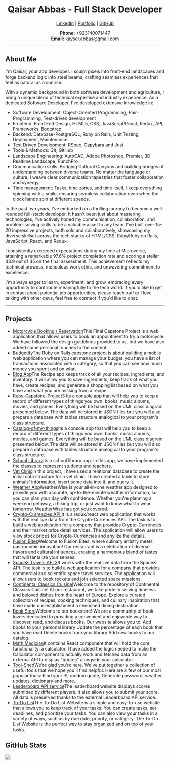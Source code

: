 <h1 align="center">Qaisar Abbas - Full Stack Developer</h1>

<p align="center">
  <a href="https://www.linkedin.com/in/kaisar-abbas">LinkedIn</a> |
  <a href="https://kaiserabbas.github.io/project-portfolio/">Portfolio</a> |
  <a href="https://github.com/Kaiserabbas">GitHub</a>
</p>

<p align="center">
  <strong>Phone:</strong> +923140071447 <br>
  <strong>Email:</strong> kayser.abbas@gmail.com
</p>

<hr>

<h2>About Me</h2>

<p>
  I'm Qaisar, your app developer. I sculpt pixels into front-end landscapes and forge backend logic into steel beams, crafting seamless experiences that feel as natural as a sunrise.
</p>

<p>
  With a dynamic background in both software development and agriculture, I bring a unique blend of technical expertise and industry experience. As a dedicated Software Developer, I've developed extensive knowledge in:
</p>

<ul>
  <li>Software Development, Object-Oriented Programming, Pair-Programming, Test-driven development</li>
  <li>Frontend: Front End Design, HTML5, CSS, JavaScript/React, Redux, API, Frameworks, Bootstrap</li>
  <li>Backend: Database-PostgreSQL, Ruby on Rails, Unit Testing, Deployment, Maintenance</li>
  <li>Test Driven Development: RSpec, Capybara and Jest</li>
  <li>Tools & Methods: Git, GitHub</li>
  <li>Landscape Engineering: AutoCAD, Adobe Photoshop, Premier, 3D Realtime Landscape, PunchPro</li>
  <li>Communication skills: Bridging Cultural Canyons and building bridges of understanding between diverse teams. No matter the language or culture, I weave clear communication tapestries that foster collaboration and synergy.</li>
  <li>Time management: Tasks, time zones, and time itself, I keep everything spinning with a smile, ensuring seamless collaboration even when the clock hands spin at different speeds.</li>
</ul>

<p>
  In the past two years, I've embarked on a thrilling journey to become a well-rounded full-stack developer. It hasn't been just about mastering technologies; I've actively honed my communication, collaboration, and problem-solving skills to be a valuable asset to any team. I've built over 15-20 impressive projects, both solo and collaboratively, showcasing my diverse skillset across the tech stacks of HTML/CSS, Ruby/Ruby on Rails, JavaScript, React, and Redux.
</p>

<p>
  I consistently exceeded expectations during my time at Microverse, attaining a remarkable 97.6% project completion rate and scoring a stellar 43.9 out of 45 on the final assessment. This achievement reflects my technical prowess, meticulous work ethic, and unwavering commitment to excellence.
</p>

<p>
  I'm always eager to learn, experiment, and grow, embracing every opportunity to contribute meaningfully to the tech world. If you'd like to get in contact about potential job opportunities, please reach out! or I love talking with other devs, feel free to connect if you'd like to chat.
</p>

<hr>

<h2>Projects</h2>

<ul>
<li><a href="https://github.com/Kaiserabbas/motorcycle_booking_front_end">Motorcycle Booking / Reservation</a>This Final Capstone Project is a web application that allows users to book an appointment to try a motorcycle. We have followed the design guidelines provided to us, but we have also added some personal touches to the content.
</li>
<li><a href="https://github.com/Kaiserabbas/Budgetify">Budgetify</a>The Ruby on Rails capstone project is about building a mobile web application where you can manage your budget: you have a list of transactions associated with a category, so that you can see how much money you spent and on what.
</li>
<li><a href="https://github.com/Kaiserabbas/food_recipe">Blog App</a>The Recipe app keeps track of all your recipes, ingredients, and inventory. It will allow you to save ingredients, keep track of what you have, create recipes, and generate a shopping list based on what you have and what you are missing from a recipe.
</li>
<li><a href="https://github.com/Kaiserabbas/ruby-group-capstone">Ruby-Capstone-Project3</a> Its a console app that will help you to keep a record of different types of things you own: books, music albums, movies, and games. Everything will be based on the UML class diagram presented below. The data will be stored in JSON files but you will also prepare a database with tables structure analogical to your program's class structure.
</li>
<li><a href="https://github.com/Kaiserabbas/Catalog-of-my-things">Catalog-of-my-things</a>Its a console app that will help you to keep a record of different types of things you own: books, music albums, movies, and games. Everything will be based on the UML class diagram presented below. The data will be stored in JSON files but you will also prepare a database with tables structure analogical to your program's class structure.
</li>
<li><a href="https://github.com/Kaiserabbas/school_library">School Library</a>Its a school library app. In this app, we have implemented the classes to represent students and teachers.
</li>
<li><a href="https://github.com/Kaiserabbas/vet_clinic">Vet Clinic</a>In this project, I have used a relational database to create the initial data structure for a vet clinic. I have created a table to store animals' information, insert some data into it, and query it.
</li>
<li><a href="https://github.com/Kaiserabbas/WeatherApp">Weather App</a>WeatherWise is your all-in-one weather app designed to provide you with accurate, up-to-the-minute weather information, so you can plan your day with confidence. Whether you're planning a weekend getaway, a hiking trip, or just want to know what to wear tomorrow, WeatherWise has got you covered.
</li>
<li><a href="https://github.com/Kaiserabbas/crypto-currencies">Crypto-Currencies API.</a>It is a redux/react web application that works with the real live data from the Crypto-Currencies API. The task is to build a web application for a company that provides Crypto-Currencies and their market price detail services. The application will allow users to view stock prices for Crypto-Currencies and anylize the details.
</li>
<li><a href="https://github.com/Kaiserabbas/Fusion-Bites">Fusion Bites</a>Welcome to Fusion Bites, where culinary artistry meets gastronomic innovation! Our restaurant is a celebration of diverse flavors and cultural influences, creating a harmonious blend of tastes that will tantalize your senses.
</li>
<li><a href="https://github.com/Kaiserabbas/Space-Travelers-Hub">SpaceX Travels API 3</a>It works with the real live data from the SpaceX API. The task is to build a web application for a company that provides commercial and scientific space travel services. The application will allow users to book rockets and join selected space missions.
</li>
<li><a href="https://github.com/Kaiserabbas/continental--cuisine">Continental Classics Cuisine!</a>Welcome to the repository of Continental Classics Cuisine! At our restaurant, we take pride in serving timeless and beloved dishes from the heart of Europe. Explore a curated collection of recipes, cooking techniques, and culinary inspiration that have made our establishment a cherished dining destination.
</li>
<li><a href="https://github.com/Kaiserabbas/bookstore">Book Store</a>Welcome to our bookstore! We are a community of book lovers dedicated to providing a convenient and enjoyable way to discover, read, and discuss books. Our website allows you to: Add books to your personal library Update the percentage of each book that you have read Delete books from your library Add new books to our catalog.
</li>
<li><a href="https://github.com/Kaiserabbas/math-magician">Math Magician</a>It contains React component that will hold the core functionality: a calculator. I have added the logic needed to make the Calculator component to actually work and fetched data from an external API to display "quotes" alongside your calculator.
</li>
<li><a href="https://github.com/Kaiserabbas/Tool-Shed">Tool-Shed</a>We're glad you're here. We've put together a collection of useful tools that we hope you'll find helpful. Here are a few of our most popular tools: Find your IP, random quote, Generate password, weather updates, dictionary and more...
</li>
<li><a href="https://github.com/Kaiserabbas/leaderboard">Leaderboard API service</a>The leaderboard website displays scores submitted by different players. It also allows you to submit your score. All data is preserved thanks to the external Leaderboard API service.
</li>
<li><a href="https://github.com/Kaiserabbas/myday-todo">To-Do List</a>The To-Do List Website is a simple and easy-to-use website that allows you to keep track of your tasks. You can create tasks, set deadlines, and prioritize your tasks. You can also view your tasks in a variety of ways, such as by due date, priority, or category. The To-Do List Website is the perfect way to stay organized and on top of your tasks.
</li>
</ul>

## GitHub Stats

![](https://github-readme-stats.vercel.app/api/top-langs?username=Kaiserabbas&show_icons=true&locale=en&layout=compact&theme=light) <br/>

